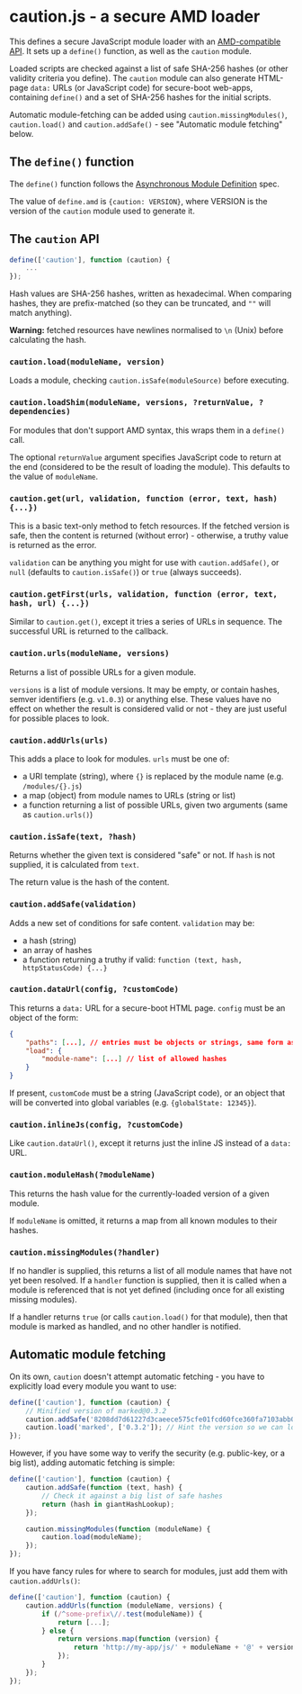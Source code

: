 # caution.js - a secure AMD loader

This defines a secure JavaScript module loader with an [AMD-compatible API](https://github.com/amdjs/amdjs-api/blob/master/AMD.md).  It sets up a `define()` function, as well as the `caution` module.

Loaded scripts are checked against a list of safe SHA-256 hashes (or other validity criteria you define).  The `caution` module can also generate HTML-page `data:` URLs (or JavaScript code) for secure-boot web-apps, containing `define()` and a set of SHA-256 hashes for the initial scripts.

Automatic module-fetching can be added using `caution.missingModules()`, `caution.load()` and `caution.addSafe()` - see "Automatic module fetching" below.

## The `define()` function

The `define()` function follows the [Asynchronous Module Definition](https://github.com/amdjs/amdjs-api/blob/master/AMD.md) spec.

The value of `define.amd` is `{caution: VERSION}`, where VERSION is the version of the `caution` module used to generate it.

## The `caution` API

```javascript
define(['caution'], function (caution) {
	...
});
```

Hash values are SHA-256 hashes, written as hexadecimal.  When comparing hashes, they are prefix-matched (so they can be truncated, and `""` will match anything).

**Warning:** fetched resources have newlines normalised to `\n` (Unix) before calculating the hash.

### `caution.load(moduleName, version)`

Loads a module, checking `caution.isSafe(moduleSource)` before executing.

### `caution.loadShim(moduleName, versions, ?returnValue, ?dependencies)`

For modules that don't support AMD syntax, this wraps them in a `define()` call.

The optional `returnValue` argument specifies JavaScript code to return at the end (considered to be the result of loading the module).  This defaults to the value of `moduleName`.

### `caution.get(url, validation, function (error, text, hash) {...})`

This is a basic text-only method to fetch resources.  If the fetched version is safe, then the content is returned (without error) - otherwise, a truthy value is returned as the error.

`validation` can be anything you might for use with `caution.addSafe()`, or `null` (defaults to `caution.isSafe()`) or `true` (always succeeds).

### `caution.getFirst(urls, validation, function (error, text, hash, url) {...})`

Similar to `caution.get()`, except it tries a series of URLs in sequence.  The successful URL is returned to the callback.

### `caution.urls(moduleName, versions)`

Returns a list of possible URLs for a given module.

`versions` is a list of module versions.  It may be empty, or contain hashes, semver identifiers (e.g. `v1.0.3`) or anything else.  These values have no effect on whether the result is considered valid or not - they are just useful for possible places to look.

### `caution.addUrls(urls)`

This adds a place to look for modules.  `urls` must be one of:

* a URI template (string), where `{}` is replaced by the module name (e.g. `/modules/{}.js`)
* a map (object) from module names to URLs (string or list)
* a function returning a list of possible URLs, given two arguments (same as `caution.urls()`)

### `caution.isSafe(text, ?hash)`

Returns whether the given text is considered "safe" or not.  If `hash` is not supplied, it is calculated from `text`.

The return value is the hash of the content.

### `caution.addSafe(validation)`

Adds a new set of conditions for safe content.  `validation` may be:

* a hash (string)
* an array of hashes
* a function returning a truthy if valid: `function (text, hash, httpStatusCode) {...}`

### `caution.dataUrl(config, ?customCode)`

This returns a `data:` URL for a secure-boot HTML page.  `config` must be an object of the form:

```json
{
	"paths": [...], // entries must be objects or strings, same form as caution.addUrls()
	"load": {
		"module-name": [...] // list of allowed hashes
	}
}
```

If present, `customCode` must be a string (JavaScript code), or an object that will be converted into global variables (e.g. `{globalState: 12345}`).

### `caution.inlineJs(config, ?customCode)`

Like `caution.dataUrl()`, except it returns just the inline JS instead of a `data:` URL.

### `caution.moduleHash(?moduleName)`

This returns the hash value for the currently-loaded version of a given module.

If `moduleName` is omitted, it returns a map from all known modules to their hashes.

### `caution.missingModules(?handler)`

If no handler is supplied, this returns a list of all module names that have not yet been resolved.  If a `handler` function is supplied, then it is called when a module is referenced that is not yet defined (including once for all existing missing modules).

If a handler returns `true` (or calls `caution.load()` for that module), then that module is marked as handled, and no other handler is notified.

## Automatic module fetching

On its own, `caution` doesn't attempt automatic fetching - you have to explicitly load every module you want to use:

```javascript
define(['caution'], function (caution) {
	// Minified version of marked@0.3.2
	caution.addSafe('8208dd7d61227d3caeece575cfe01fcd60fce360fa7103abb0dc7f6329217eba');
	caution.load('marked', ['0.3.2']); // Hint the version so we can look it up on CDNs
});
```

However, if you have some way to verify the security (e.g. public-key, or a big list), adding automatic fetching is simple:

```javascript
define(['caution'], function (caution) {
	caution.addSafe(function (text, hash) {
		// Check it against a big list of safe hashes
		return (hash in giantHashLookup);
	});

	caution.missingModules(function (moduleName) {
		caution.load(moduleName);
	});
});
```

If you have fancy rules for where to search for modules, just add them with `caution.addUrls()`:

```javascript
define(['caution'], function (caution) {
	caution.addUrls(function (moduleName, versions) {
		if (/^some-prefix\//.test(moduleName)) {
			return [...];
		} else {
			return versions.map(function (version) {
				return 'http://my-app/js/' + moduleName + '@' + version + '.js';
			});
		}
	});
});
```